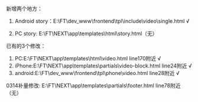 新增两个地方：

1. Android story：E:\FT\dev_www\frontend\tpl\include\video\single.html √

2. PC story:
E:\FT\NEXT\app\templates\html\story.html（无）

已有的3个修改：
1. PC:E:\FT\NEXT\app\templates\html\video.html line170附近 √
2. iPhone:E:\FT\NEXT\app\templates\partials\video-block.html line24附近 √
3. android:E:\FT\dev_www\frontend\tpl\phone\video.html line28附近 √

0314补量修改:
E:\FT\NEXT\app\templates\partials\footer.html line78附近（无）
